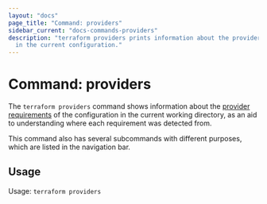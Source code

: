 ```yaml
---
layout: "docs"
page_title: "Command: providers"
sidebar_current: "docs-commands-providers"
description: "terraform providers prints information about the providers used
  in the current configuration."
---
```


# Command: providers

The `terraform providers` command shows information about the
[provider requirements](/docs/language/providers/requirements.html) of the
configuration in the current working directory, as an aid to understanding
where each requirement was detected from.

This command also has several subcommands with different purposes, which
are listed in the navigation bar.

## Usage

Usage: `terraform providers`
